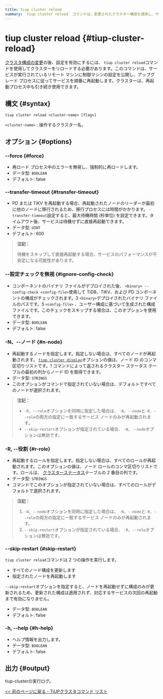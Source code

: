 ```yaml
---
title: tiup cluster reload
summary: `tiup cluster reload` コマンドは、変更されたクラスター構成を適用し、サービスを再起動するために使用されます。`--force` で強制実行、`--transfer-timeout` で転送タイムアウトを設定、`--ignore-config-check` で構成チェックを無視、`-N、--node` でノードを指定、`-R、--role` でロールを指定、`--skip-restart` で再起動をスキップすることができます。出力はtiup-clusterの実行ログです。
---
```


# tiup cluster reload {#tiup-cluster-reload}

[クラスタ構成の変更](/tiup/tiup-component-cluster-edit-config.md)の後、設定を有効にするには、 `tiup cluster reload`コマンドを使用してクラスターをリロードする必要があります。このコマンドは、サービスが実行されているリモート マシンに制御マシンの設定を公開し、アップグレード プロセスに従ってサービスを順番に再起動します。クラスターは、再起動プロセス中も引き続き使用できます。

## 構文 {#syntax}

```shell
tiup cluster reload <cluster-name> [flags]
```

`<cluster-name>` : 操作するクラスター名。

## オプション {#options}

### &#x20;--force {#force}

-   再ロード プロセス中のエラーを無視し、強制的に再ロードします。
-   データ型: `BOOLEAN`
-   デフォルト: false

### --transfer-timeout {#transfer-timeout}

-   PD または TiKV を再起動する場合、再起動されたノードのリーダーが最初に他のノードに移行されるため、移行プロセスには時間がかかります。 `-transfer-timeout`設定すると、最大待機時間 (秒単位) を設定できます。タイムアウト後、サービスは待機せずに直接再起動できます。
-   データ型: `UINT`
-   デフォルト: 600

> **注記：**
>
> 待機をスキップして直接再起動する場合、サービスのパフォーマンスが不安定になる可能性があります。

### --設定チェックを無視 {#ignore-config-check}

-   コンポーネントのバイナリ ファイルがデプロイされた後、 `<binary> --config-check <config-file>`使用して TiDB、TiKV、および PD コンポーネントの構成がチェックされます。3 `<binary>`デプロイされたバイナリ ファイルのパスです。5 `<config-file>` 、ユーザー構成に基づいて生成された構成ファイルです。このチェックをスキップする場合は、このオプションを使用できます。
-   データ型: `BOOLEAN`
-   デフォルト: false

### -N、--ノード {#n-node}

-   再起動するノードを指定します。指定しない場合は、すべてのノードが再起動されます。 [`tiup cluster display`](/tiup/tiup-component-cluster-display.md)オプションの値は、ノード ID のコンマ区切りリストです。1 コマンドによって返されるクラスター ステータス テーブルの最初の列からノード ID を取得できます。
-   データ型: `STRINGS`
-   このオプションがコマンドで指定されていない場合は、デフォルトですべてのノードが選択されます。

> **注記：**
>
> -   `-R, --role`オプションを同時に指定した場合は、 `-N, --node`と`-R, --role`の両方の指定に一致するサービス ノードのみが再起動されます。
> -   `--skip-restart`オプションが指定されている場合、 `-N, --node`オプションは無効です。

### -R, --役割 {#r-role}

-   再起動するロールを指定します。指定しない場合は、すべてのロールが再起動されます。このオプションの値は、ノード ロールのコンマ区切りリストです。ロールは、 [クラスターステータス](/tiup/tiup-component-cluster-display.md)テーブルの 2 番目の列です。
-   データ型: `STRINGS`
-   コマンドでこのオプションが指定されていない場合は、すべてのロールがデフォルトで選択されます。

> **注記：**
>
> 1.  `-N, --node`オプションを同時に指定した場合は、 `-N, --node`と`-R, --role`の両方の指定に一致するサービス ノードのみが再起動されます。
> 2.  `--skip-restart`オプションが指定されている場合、 `-R, --role`オプションは無効です。

### --skip-restart {#skip-restart}

`tiup cluster reload`コマンドは 2 つの操作を実行します。

-   すべてのノード構成を更新します
-   指定されたノードを再起動します

`--skip-restart`オプションを指定すると、ノードを再起動せずに構成のみが更新されるため、更新された構成は適用されず、対応するサービスの次回の再起動まで有効になりません。

-   データ型: `BOOLEAN`
-   デフォルト: false

### -h, --help {#h-help}

-   ヘルプ情報を出力します。
-   データ型: `BOOLEAN`
-   デフォルト: false

## 出力 {#output}

tiup-clusterの実行ログ。

[&lt;&lt; 前のページに戻る - TiUPクラスタコマンド リスト](/tiup/tiup-component-cluster.md#command-list)
